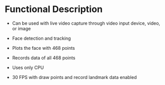 # Functional Description
- Can be used with live video capture through video input device, video, or image
- Face detection and tracking
- Plots the face with 468 points
- Records data of all 468 points

- Uses only CPU
- 30 FPS with draw points and record landmark data enabled
